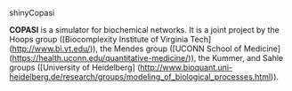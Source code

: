 shinyCopasi

 <b>COPASI</b> is a simulator for biochemical networks. It is a joint project by the Hoops group ([Biocomplexity Institute of Virginia Tech] (http://www.bi.vt.edu/)), the Mendes group ([UCONN School of Medicine] (https://health.uconn.edu/quantitative-medicine/)), the Kummer, and Sahle groups ([University of Heidelberg] (http://www.bioquant.uni-heidelberg.de/research/groups/modeling_of_biological_processes.html)).